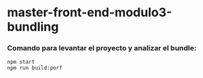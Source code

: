 # master-front-end-modulo3-bundling

### Comando para levantar el proyecto y analizar el bundle:

```
npm start
npm run build:perf
```

